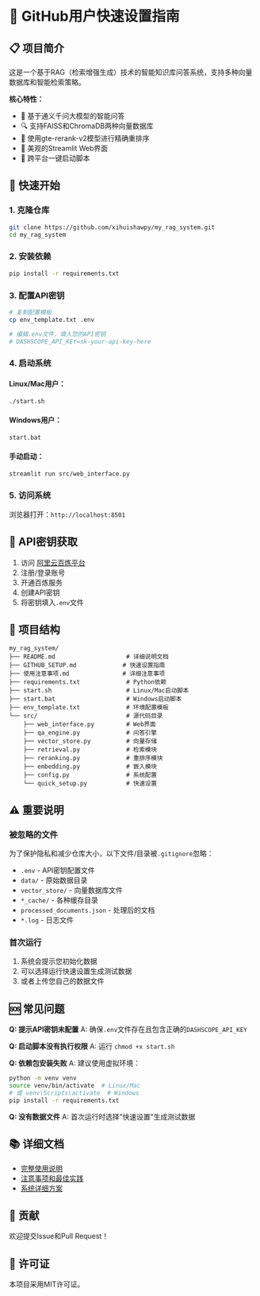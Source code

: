 # 🚀 GitHub用户快速设置指南

## 📋 项目简介

这是一个基于RAG（检索增强生成）技术的智能知识库问答系统，支持多种向量数据库和智能检索策略。

**核心特性：**
- 🧠 基于通义千问大模型的智能问答
- 🔍 支持FAISS和ChromaDB两种向量数据库
- 🎯 使用gte-rerank-v2模型进行精确重排序
- 🎨 美观的Streamlit Web界面
- 🔧 跨平台一键启动脚本

## 🔧 快速开始

### 1. 克隆仓库
```bash
git clone https://github.com/xihuishawpy/my_rag_system.git
cd my_rag_system
```

### 2. 安装依赖
```bash
pip install -r requirements.txt
```

### 3. 配置API密钥
```bash
# 复制配置模板
cp env_template.txt .env

# 编辑.env文件，填入您的API密钥
# DASHSCOPE_API_KEY=sk-your-api-key-here
```

### 4. 启动系统

#### Linux/Mac用户：
```bash
./start.sh
```

#### Windows用户：
```bash
start.bat
```

#### 手动启动：
```bash
streamlit run src/web_interface.py
```

### 5. 访问系统
浏览器打开：`http://localhost:8501`

## 🔑 API密钥获取

1. 访问 [阿里云百炼平台](https://bailian.console.aliyun.com/)
2. 注册/登录账号
3. 开通百炼服务
4. 创建API密钥
5. 将密钥填入`.env`文件

## 📁 项目结构

```
my_rag_system/
├── README.md                    # 详细说明文档
├── GITHUB_SETUP.md             # 快速设置指南
├── 使用注意事项.md               # 详细注意事项
├── requirements.txt             # Python依赖
├── start.sh                     # Linux/Mac启动脚本
├── start.bat                    # Windows启动脚本
├── env_template.txt             # 环境配置模板
└── src/                         # 源代码目录
    ├── web_interface.py         # Web界面
    ├── qa_engine.py             # 问答引擎
    ├── vector_store.py          # 向量存储
    ├── retrieval.py             # 检索模块
    ├── reranking.py             # 重排序模块
    ├── embedding.py             # 嵌入模块
    ├── config.py                # 系统配置
    └── quick_setup.py           # 快速设置
```

## ⚠️ 重要说明

### 被忽略的文件
为了保护隐私和减少仓库大小，以下文件/目录被`.gitignore`忽略：
- `.env` - API密钥配置文件
- `data/` - 原始数据目录
- `vector_store/` - 向量数据库文件
- `*_cache/` - 各种缓存目录
- `processed_documents.json` - 处理后的文档
- `*.log` - 日志文件

### 首次运行
1. 系统会提示您初始化数据
2. 可以选择运行快速设置生成测试数据
3. 或者上传您自己的数据文件

## 🆘 常见问题

**Q: 提示API密钥未配置**
A: 确保`.env`文件存在且包含正确的`DASHSCOPE_API_KEY`

**Q: 启动脚本没有执行权限**
A: 运行 `chmod +x start.sh`

**Q: 依赖包安装失败**
A: 建议使用虚拟环境：
```bash
python -m venv venv
source venv/bin/activate  # Linux/Mac
# 或 venv\Scripts\activate  # Windows
pip install -r requirements.txt
```

**Q: 没有数据文件**
A: 首次运行时选择"快速设置"生成测试数据

## 📚 详细文档

- [完整使用说明](README.md)
- [注意事项和最佳实践](使用注意事项.md)
- [系统详细方案](RAG系统详细方案.md)

## 🤝 贡献

欢迎提交Issue和Pull Request！

## 📄 许可证

本项目采用MIT许可证。 